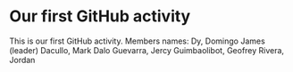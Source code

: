 # Our first GitHub activity
This is our first GitHub 
activity.
Members names:
Dy, Domingo James (leader)
Dacullo, Mark Dalo
Guevarra, Jercy
Guimbaolibot, Geofrey
Rivera, Jordan
